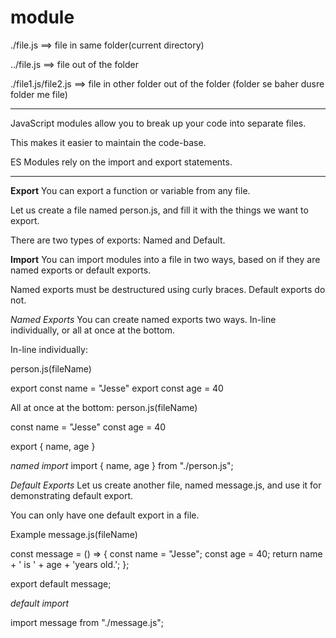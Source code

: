 # module

./file.js ==> file in same folder(current directory)

../file.js ==> file out of the folder

./file1.js/file2.js ==> file in other folder out of the folder (folder se baher dusre folder me file)

---

JavaScript modules allow you to break up your code into separate files.

This makes it easier to maintain the code-base.

ES Modules rely on the import and export statements.

---

**Export**
You can export a function or variable from any file.

Let us create a file named person.js, and fill it with the things we want to export.

There are two types of exports: Named and Default.

**Import**
You can import modules into a file in two ways, based on if they are named exports or default exports.

Named exports must be destructured using curly braces. Default exports do not.

_Named Exports_
You can create named exports two ways. In-line individually, or all at once at the bottom.

In-line individually:

person.js(fileName)

export const name = "Jesse"
export const age = 40

All at once at the bottom:
person.js(fileName)

const name = "Jesse"
const age = 40

export { name, age }

_named import_
import { name, age } from "./person.js";

_Default Exports_
Let us create another file, named message.js, and use it for demonstrating default export.

You can only have one default export in a file.

Example
message.js(fileName)

const message = () => {
const name = "Jesse";
const age = 40;
return name + ' is ' + age + 'years old.';
};

export default message;

_default import_

import message from "./message.js";
